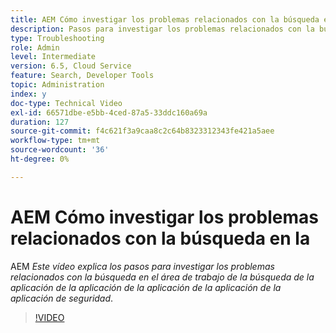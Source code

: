 ```yaml
---
title: AEM Cómo investigar los problemas relacionados con la búsqueda en la
description: Pasos para investigar los problemas relacionados con la búsqueda
type: Troubleshooting
role: Admin
level: Intermediate
version: 6.5, Cloud Service
feature: Search, Developer Tools
topic: Administration
index: y
doc-type: Technical Video
exl-id: 66571dbe-e5bb-4ced-87a5-33ddc160a69a
duration: 127
source-git-commit: f4c621f3a9caa8c2c64b8323312343fe421a5aee
workflow-type: tm+mt
source-wordcount: '36'
ht-degree: 0%

---
```


# AEM Cómo investigar los problemas relacionados con la búsqueda en la

AEM *Este vídeo explica los pasos para investigar los problemas relacionados con la búsqueda en el área de trabajo de la búsqueda de la aplicación de la aplicación de la aplicación de la aplicación de la aplicación de seguridad*.

>[!VIDEO](https://video.tv.adobe.com/v/335467?quality=12&learn=on)
